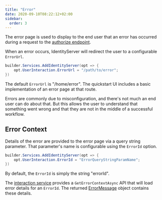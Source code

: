 ```yaml
---
title: "Error"
date: 2020-09-10T08:22:12+02:00
sidebar:
  order: 3
---
```


The error page is used to display to the end user that an error has occurred during a request to the [authorize endpoint](../reference/endpoints/authorize).

When an error occurs, IdentityServer will redirect the user to a configurable `ErrorUrl`.
```csharp
builder.Services.AddIdentityServer(opt => {
    opt.UserInteraction.ErrorUrl = "/path/to/error";
})
```
The default `ErrorUrl` is "/home/error". The quickstart UI includes a basic
implementation of an error page at that route.

Errors are commonly due to misconfiguration, and there's not much an end user can do about that.
But this allows the user to understand that something went wrong and that they are not in the middle of a successful workflow.

## Error Context

Details of the error are provided to the error page via a query string parameter. That parameter's name is configurable using the `ErrorId` option.

```csharp
builder.Services.AddIdentityServer(opt => {
    opt.UserInteraction.ErrorId = "ErrorQueryStringParamName";
})
```

By default, the `ErrorId` is simply the string "errorId".

The [interaction service](../reference/services/interaction_service#iidentityserverinteractionservice-apis) provides a `GetErrorContextAsync` API that will load error details for an `ErrorId`.
The returned [ErrorMessage](../reference/services/interaction_service#errormessage) object contains these details.
